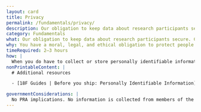 ```yaml
---
layout: card
title: Privacy
permalink: /fundamentals/privacy/
description: Our obligation to keep data about research participants secure. Covered by laws like the Privacy Act, Federal Information Security Management Act, and eGovernment Act.
category: Fundamentals
what: Our obligation to keep data about research participants secure. Covered by laws like the Privacy Act, Federal Information Security Management Act and eGovernment Act.
why: You have a moral, legal, and ethical obligation to protect people's privacy. Also, if people do not believe you'll protect their privacy, they'll be unlikely to participate in your research.
timeRequired: 2–3 hours
how: |
  When you do have to collect or store personally identifiable information, comply with all the legal requirements. Those planning usability testing should consult with their agencies' Office of General Counsel to ensure that the usability testing is carried out consistent with applicable laws and regulations. See [18F's guide on Personally Identifiable Information](https://before-you-ship.18f.gov/privacy/pii/).
nonPrintableContent: |
  # Additional resources

  - [18F Guides | Before you ship: Personally Identifiable Information](https://before-you-ship.18f.gov/privacy/pii/)

governmentConsiderations: |
  No PRA implications. No information is collected from members of the public.
---
```

